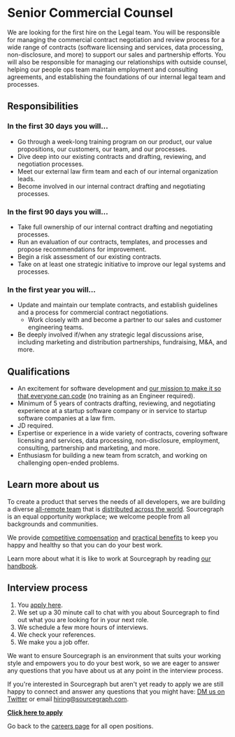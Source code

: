 # Senior Commercial Counsel

We are looking for the first hire on the Legal team. You will be responsible for managing the commercial contract negotiation and review process for a wide range of contracts (software licensing and services, data processing, non-disclosure, and more) to support our sales and partnership efforts. You will also be responsible for managing our relationships with outside counsel, helping our people ops team maintain employment and consulting agreements, and establishing the foundations of our internal legal team and processes.

## Responsibilities

### In the first 30 days you will...

- Go through a week-long training program on our product, our value propositions, our customers, our team, and our processes.
- Dive deep into our existing contracts and drafting, reviewing, and negotiation processes.
- Meet our external law firm team and each of our internal organization leads.
- Become involved in our internal contract drafting and negotiating processes.

### In the first 90 days you will...

- Take full ownership of our internal contract drafting and negotiating processes.
- Run an evaluation of our contracts, templates, and processes and propose recommendations for improvement.
- Begin a risk assessment of our existing contracts.
- Take on at least one strategic initiative to improve our legal systems and processes.

### In the first year you will...

- Update and maintain our template contracts, and establish guidelines and a process for commercial contract negotiations.
  - Work closely with and become a partner to our sales and customer engineering teams.
- Be deeply involved if/when any strategic legal discussions arise, including marketing and distribution partnerships, fundraising, M&A, and more.

## Qualifications

- An excitement for software development and [our mission to make it so that everyone can code](https://about.sourcegraph.com/company/strategy) (no training as an Engineer required).
- Minimum of 5 years of contracts drafting, reviewing, and negotiating experience at a startup software company or in service to startup software companies at a law firm.
- JD required.
- Expertise or experience in a wide variety of contracts, covering software licensing and services, data processing, non-disclosure, employment, consulting, partnership and marketing, and more.
- Enthusiasm for building a new team from scratch, and working on challenging open-ended problems.

## Learn more about us

To create a product that serves the needs of all developers, we are building a diverse [all-remote team](https://about.sourcegraph.com/company/remote) that is [distributed across the world](https://about.sourcegraph.com/company/team). Sourcegraph is an equal opportunity workplace; we welcome people from all backgrounds and communities.

We provide [competitive compensation](https://about.sourcegraph.com/handbook/people-ops/compensation) and [practical benefits](https://about.sourcegraph.com/handbook/people-ops/benefits-and-perks) to keep you happy and healthy so that you can do your best work.

Learn more about what it is like to work at Sourcegraph by reading [our handbook](https://about.sourcegraph.com/handbook/).

## Interview process

1. You [apply here](https://jobs.lever.co/sourcegraph/96ae8645-d6cb-4ba6-8ae3-a433675656b7).
1. We set up a 30 minute call to chat with you about Sourcegraph to find out what you are looking for in your next role.
1. We schedule a few more hours of interviews.
1. We check your references.
1. We make you a job offer.

We want to ensure Sourcegraph is an environment that suits your working style and empowers you to do your best work, so we are eager to answer any questions that you have about us at any point in the interview process.

If you're interested in Sourcegraph but aren't yet ready to apply we are still happy to connect and answer any questions that you might have: [DM us on Twitter](https://twitter.com/srcgraph) or email hiring@sourcegraph.com.

**[Click here to apply](https://jobs.lever.co/sourcegraph/96ae8645-d6cb-4ba6-8ae3-a433675656b7)**

Go back to the [careers page](../../../company/careers.md) for all open positions.
